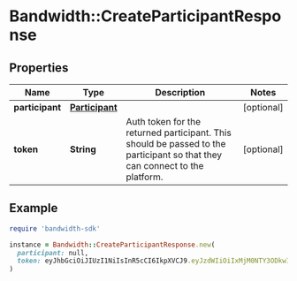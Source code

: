 # Bandwidth::CreateParticipantResponse

## Properties

| Name | Type | Description | Notes |
| ---- | ---- | ----------- | ----- |
| **participant** | [**Participant**](Participant.md) |  | [optional] |
| **token** | **String** | Auth token for the returned participant.  This should be passed to the participant so that they can connect to the platform. | [optional] |

## Example

```ruby
require 'bandwidth-sdk'

instance = Bandwidth::CreateParticipantResponse.new(
  participant: null,
  token: eyJhbGciOiJIUzI1NiIsInR5cCI6IkpXVCJ9.eyJzdWIiOiIxMjM0NTY3ODkwIiwiaWF0IjoxNTE2MjM5MDIyfQ.L8i6g3PfcHlioHCCPURC9pmXT7gdJpx3kOoyAfNUwCc
)
```

